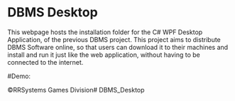 # DBMS Desktop

This webpage hosts the installation folder for the C# WPF Desktop Application, of the previous DBMS project. This project aims to distribute DBMS Software online, so that users can download it to their machines and install and run it just like the web application, without having to be connected to the internet.

#Demo:



©️RRSystems Games Division# DBMS_Desktop
